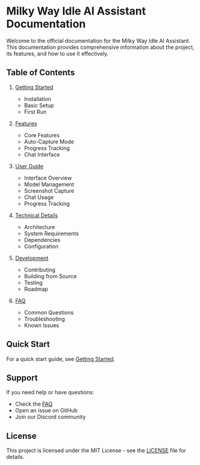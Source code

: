 # Milky Way Idle AI Assistant Documentation

Welcome to the official documentation for the Milky Way Idle AI Assistant. This documentation provides comprehensive information about the project, its features, and how to use it effectively.

## Table of Contents

1. [Getting Started](getting-started.md)
   - Installation
   - Basic Setup
   - First Run

2. [Features](features.md)
   - Core Features
   - Auto-Capture Mode
   - Progress Tracking
   - Chat Interface

3. [User Guide](user-guide.md)
   - Interface Overview
   - Model Management
   - Screenshot Capture
   - Chat Usage
   - Progress Tracking

4. [Technical Details](technical.md)
   - Architecture
   - System Requirements
   - Dependencies
   - Configuration

5. [Development](development.md)
   - Contributing
   - Building from Source
   - Testing
   - Roadmap

6. [FAQ](faq.md)
   - Common Questions
   - Troubleshooting
   - Known Issues

## Quick Start

For a quick start guide, see [Getting Started](getting-started.md).

## Support

If you need help or have questions:
- Check the [FAQ](faq.md)
- Open an issue on GitHub
- Join our Discord community

## License

This project is licensed under the MIT License - see the [LICENSE](../LICENSE) file for details. 